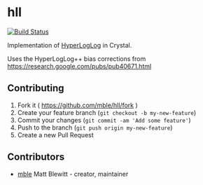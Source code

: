 # hll
[![Build Status](https://travis-ci.org/mble/hll.svg?branch=master)](https://travis-ci.org/mble/hll)

Implementation of [HyperLogLog](http://algo.inria.fr/flajolet/Publications/FlFuGaMe07.pdf) in Crystal.

Uses the HyperLogLog++ bias corrections from https://research.google.com/pubs/pub40671.html

## Contributing

1. Fork it ( https://github.com/mble/hll/fork )
2. Create your feature branch (`git checkout -b my-new-feature`)
3. Commit your changes (`git commit -am 'Add some feature'`)
4. Push to the branch (`git push origin my-new-feature`)
5. Create a new Pull Request

## Contributors

- [mble](https://github.com/mble) Matt Blewitt - creator, maintainer
